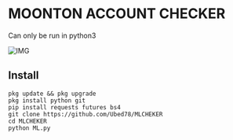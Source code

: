 # MOONTON ACCOUNT CHECKER

Can only be run in python3

![IMG](ss.png)

## Install
```
pkg update && pkg upgrade
pkg install python git
pip install requests futures bs4
git clone https://github.com/Ubed78/MLCHEKER
cd MLCHEKER
python ML.py
```